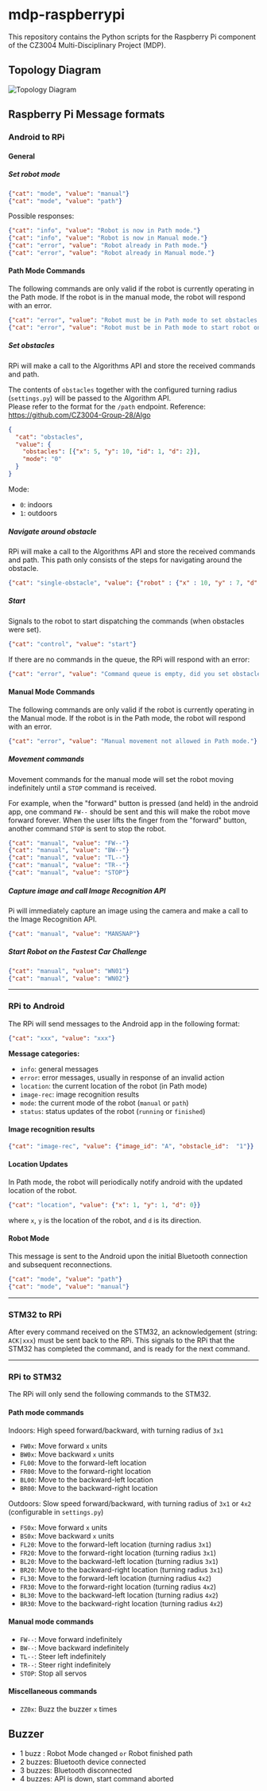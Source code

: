 # mdp-raspberrypi
This repository contains the Python scripts for the Raspberry Pi component of the CZ3004 Multi-Disciplinary Project (MDP).

## Topology Diagram
![Topology Diagram](topology.jpg)

## Raspberry Pi Message formats

### Android to RPi

#### General

##### Set robot mode
```json
{"cat": "mode", "value": "manual"}
{"cat": "mode", "value": "path"}
```

Possible responses:
```json
{"cat": "info", "value": "Robot is now in Path mode."}
{"cat": "info", "value": "Robot is now in Manual mode."}
{"cat": "error", "value": "Robot already in Path mode."}
{"cat": "error", "value": "Robot already in Manual mode."}
```

#### Path Mode Commands
The following commands are only valid if the robot is currently operating in the Path mode. If the robot is in the manual mode, the robot will respond with an error.

```json
{"cat": "error", "value": "Robot must be in Path mode to set obstacles."}
{"cat": "error", "value": "Robot must be in Path mode to start robot on path."}
```

##### Set obstacles
RPi will make a call to the Algorithms API and store the received commands and path.

The contents of `obstacles` together with the configured turning radius (`settings.py`) will be passed to the Algorithm API.<br/>
Please refer to the format for the `/path` endpoint.
Reference: https://github.com/CZ3004-Group-28/Algo

```json
{
  "cat": "obstacles",
  "value": {
    "obstacles": [{"x": 5, "y": 10, "id": 1, "d": 2}],
    "mode": "0"
  }
}
```
Mode:
- `0`: indoors
- `1`: outdoors

##### Navigate around obstacle
RPi will make a call to the Algorithms API and store the received commands and path.
This path only consists of the steps for navigating around the obstacle.
```json
{"cat": "single-obstacle", "value": {"robot" : {"x" : 10, "y" : 7, "d" : 0},"obstacle" : {"x" : 10, "y" : 10}}}
```

##### Start
Signals to the robot to start dispatching the commands (when obstacles were set).
```json
{"cat": "control", "value": "start"}
```

If there are no commands in the queue, the RPi will respond with an error:
```json
{"cat": "error", "value": "Command queue is empty, did you set obstacles?"}
```

#### Manual Mode Commands
The following commands are only valid if the robot is currently operating in the Manual mode. If the robot is in the Path mode, the robot will respond with an error.

```json
{"cat": "error", "value": "Manual movement not allowed in Path mode."}
```

##### Movement commands
Movement commands for the manual mode will set the robot moving indefinitely until a `STOP` command is received.

For example, when the "forward" button is pressed (and held) in the android app, one command `FW--` should be sent and this will make the robot move forward forever. When the user lifts the finger from the "forward" button, another command `STOP` is sent to stop the robot.

```json
{"cat": "manual", "value": "FW--"}
{"cat": "manual", "value": "BW--"}
{"cat": "manual", "value": "TL--"}
{"cat": "manual", "value": "TR--"}
{"cat": "manual", "value": "STOP"}
```

##### Capture image and call Image Recognition API
Pi will immediately capture an image using the camera and make a call to the Image Recognition API.
```json
{"cat": "manual", "value": "MANSNAP"}
```

##### Start Robot on the Fastest Car Challenge
```json
{"cat": "manual", "value": "WN01"}
{"cat": "manual", "value": "WN02"}
```

---

### RPi to Android
The RPi will send messages to the Android app in the following format:
```json
{"cat": "xxx", "value": "xxx"}
```

**Message categories:**
- `info`: general messages
- `error`: error messages, usually in response of an invalid action
- `location`: the current location of the robot (in Path mode)
- `image-rec`: image recognition results
- `mode`: the current mode of the robot (`manual` or `path`)
- `status`: status updates of the robot (`running` or `finished`)

#### Image recognition results
```json
{"cat": "image-rec", "value": {"image_id": "A", "obstacle_id":  "1"}}
```

#### Location Updates
In Path mode, the robot will periodically notify android with the updated location of the robot.

```json
{"cat": "location", "value": {"x": 1, "y": 1, "d": 0}}
```
where `x`, `y` is the location of the robot, and `d` is its direction.

#### Robot Mode
This message is sent to the Android upon the initial Bluetooth connection and subsequent reconnections.
```json
{"cat": "mode", "value": "path"}
{"cat": "mode", "value": "manual"}
```

---

### STM32 to RPi
After every command received on the STM32, an acknowledgement (string: `ACK|xxx`) must be sent back to the RPi.
This signals to the RPi that the STM32 has completed the command, and is ready for the next command.

---

### RPi to STM32
The RPi will only send the following commands to the STM32.

#### Path mode commands
Indoors: High speed forward/backward, with turning radius of `3x1`
- `FW0x`: Move forward `x` units
- `BW0x`: Move backward `x` units
- `FL00`: Move to the forward-left location
- `FR00`: Move to the forward-right location
- `BL00`: Move to the backward-left location
- `BR00`: Move to the backward-right location

Outdoors: Slow speed forward/backward, with turning radius of `3x1` or `4x2` (configurable in `settings.py`)
- `FS0x`: Move forward `x` units
- `BS0x`: Move backward `x` units
- `FL20`: Move to the forward-left location (turning radius `3x1`)
- `FR20`: Move to the forward-right location (turning radius `3x1`)
- `BL20`: Move to the backward-left location (turning radius `3x1`)
- `BR20`: Move to the backward-right location (turning radius `3x1`)
- `FL30`: Move to the forward-left location (turning radius `4x2`)
- `FR30`: Move to the forward-right location (turning radius `4x2`)
- `BL30`: Move to the backward-left location (turning radius `4x2`)
- `BR30`: Move to the backward-right location (turning radius `4x2`)

#### Manual mode commands
- `FW--`: Move forward indefinitely
- `BW--`: Move backward indefinitely
- `TL--`: Steer left indefinitely
- `TR--`: Steer right indefinitely
- `STOP`: Stop all servos

#### Miscellaneous commands
- `ZZ0x`: Buzz the buzzer `x` times

## Buzzer
- 1 buzz  : Robot Mode changed `or` Robot finished path
- 2 buzzes: Bluetooth device connected
- 3 buzzes: Bluetooth disconnected
- 4 buzzes: API is down, start command aborted
